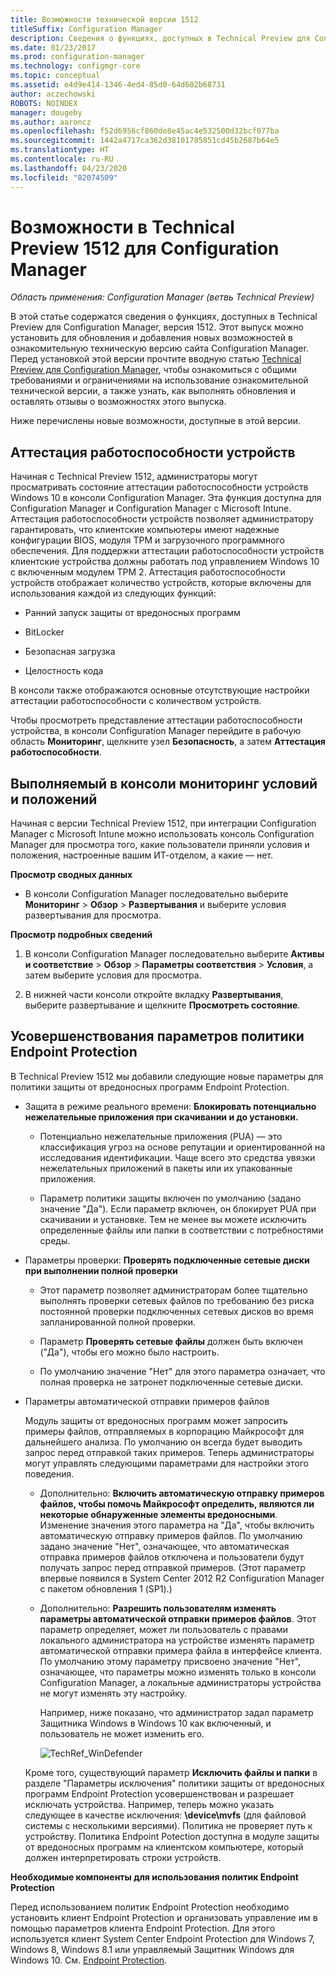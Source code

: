 ```yaml
---
title: Возможности технической версии 1512
titleSuffix: Configuration Manager
description: Сведения о функциях, доступных в Technical Preview для Configuration Manager, версия 1512.
ms.date: 01/23/2017
ms.prod: configuration-manager
ms.technology: configmgr-core
ms.topic: conceptual
ms.assetid: e4d9e414-1346-4ed4-85d0-64d602b68731
author: aczechowski
ROBOTS: NOINDEX
manager: dougeby
ms.author: aaroncz
ms.openlocfilehash: f52d6956cf860de8e45ac4e532500d32bcf077ba
ms.sourcegitcommit: 1442a4717ca362d38101785851cd45b2687b64e5
ms.translationtype: HT
ms.contentlocale: ru-RU
ms.lasthandoff: 04/23/2020
ms.locfileid: "82074509"
---
```

# <a name="capabilities-in-technical-preview-1512-for-configuration-manager"></a>Возможности в Technical Preview 1512 для Configuration Manager

*Область применения: Configuration Manager (ветвь Technical Preview)*

В этой статье содержатся сведения о функциях, доступных в Technical Preview для Configuration Manager, версия 1512. Этот выпуск можно установить для обновления и добавления новых возможностей в ознакомительную техническую версию сайта Configuration Manager. Перед установкой этой версии прочтите вводную статью [Technical Preview для Configuration Manager](technical-preview.md), чтобы ознакомиться с общими требованиями и ограничениями на использование ознакомительной технической версии, а также узнать, как выполнять обновления и оставлять отзывы о возможностях этого выпуска.  

 Ниже перечислены новые возможности, доступные в этой версии.  

##  <a name="device-health-attestation"></a><a name="bkmk_devicehealth"></a> Аттестация работоспособности устройств  
 Начиная с Technical Preview 1512, администраторы могут просматривать состояние аттестации работоспособности устройств Windows 10 в консоли Configuration Manager.  Эта функция доступна для Configuration Manager и Configuration Manager с Microsoft Intune. Аттестация работоспособности устройств позволяет администратору гарантировать, что клиентские компьютеры имеют надежные конфигурации BIOS, модуля TPM и загрузочного программного обеспечения. Для поддержки аттестации работоспособности устройств клиентские устройства должны работать под управлением Windows 10 с включенным модулем TPM 2. Аттестация работоспособности устройств отображает количество устройств, которые включены для использования каждой из следующих функций:  

-   Ранний запуск защиты от вредоносных программ  

-   BitLocker  

-   Безопасная загрузка  

-   Целостность кода  

В консоли также отображаются основные отсутствующие настройки аттестации работоспособности с количеством устройств.  

Чтобы просмотреть представление аттестации работоспособности устройства, в консоли Configuration Manager перейдите в рабочую область **Мониторинг**, щелкните узел **Безопасность**, а затем **Аттестация работоспособности**.  

##  <a name="in-console-monitoring-for-terms-and-conditions"></a><a name="bkmk_viewterms"></a> Выполняемый в консоли мониторинг условий и положений  
Начиная с версии Technical Preview 1512, при интеграции Configuration Manager с Microsoft Intune можно использовать консоль Configuration Manager для просмотра того, какие пользователи приняли условия и положения, настроенные вашим ИТ-отделом, а какие — нет.  

**Просмотр сводных данных**  

-   В консоли Configuration Manager последовательно выберите **Мониторинг** > **Обзор** > **Развертывания** и выберите условия развертывания для просмотра.  

**Просмотр подробных сведений**  

1.  В консоли Configuration Manager последовательно выберите **Активы и соответствие** > **Обзор** > **Параметры соответствия** > **Условия**, а затем выберите условия для просмотра.  

2.  В нижней части консоли откройте вкладку **Развертывания**, выберите развертывание и щелкните **Просмотреть состояние**.  

##  <a name="improvements-to-endpoint-protection-policy-settings"></a><a name="bkmk_EPpolicy"></a> Усовершенствования параметров политики Endpoint Protection  
В Technical Preview 1512 мы добавили следующие новые параметры для политики защиты от вредоносных программ Endpoint Protection.  

-   Защита в режиме реального времени: **Блокировать потенциально нежелательные приложения при скачивании и до установки.**  

    -   Потенциально нежелательные приложения (PUA) — это классификация угроз на основе репутации и ориентированной на исследования идентификации. Чаще всего это средства увязки нежелательных приложений в пакеты или их упакованные приложения.  

    -   Параметр политики защиты включен по умолчанию (задано значение "Да"). Если параметр включен, он блокирует PUA при скачивании и установке. Тем не менее вы можете исключить определенные файлы или папки в соответствии с потребностями среды.  

-   Параметры проверки: **Проверять подключенные сетевые диски при выполнении полной проверки**  

    -   Этот параметр позволяет администраторам более тщательно выполнять проверки сетевых файлов по требованию без риска постоянной проверки подключенных сетевых дисков во время запланированной полной проверки.  

    -   Параметр **Проверять сетевые файлы** должен быть включен ("Да"), чтобы его можно было настроить.  

    -   По умолчанию значение "Нет" для этого параметра означает, что полная проверка не затронет подключенные сетевые диски.  

-   Параметры автоматической отправки примеров файлов  

     Модуль защиты от вредоносных программ может запросить примеры файлов, отправляемых в корпорацию Майкрософт для дальнейшего анализа. По умолчанию он всегда будет выводить запрос перед отправкой таких примеров. Теперь администраторы могут управлять следующими параметрами для настройки этого поведения.  

    -   Дополнительно: **Включить автоматическую отправку примеров файлов, чтобы помочь Майкрософт определить, являются ли некоторые обнаруженные элементы вредоносными**.  Изменение значения этого параметра на "Да", чтобы включить автоматическую отправку примеров файлов. По умолчанию задано значение "Нет", означающее, что автоматическая отправка примеров файлов отключена и пользователи будут получать запрос перед отправкой примеров.   (Этот параметр впервые появился в System Center 2012 R2 Configuration Manager с пакетом обновления 1 (SP1).)  

    -   Дополнительно: **Разрешить пользователям изменять параметры автоматической отправки примеров файлов**. Этот параметр определяет, может ли пользователь с правами локального администратора на устройстве изменять параметр автоматической отправки примера файла в интерфейсе клиента. По умолчанию этому параметру присвоено значение "Нет", означающее, что параметры можно изменять только в консоли Configuration Manager, а локальные администраторы устройства не могут изменять эту настройку.  

         Например, ниже показано, что администратор задал параметр Защитника Windows в Windows 10 как включенный, и пользователь не может изменить его.  

         ![TechRef&#95;WinDefender](../../core/get-started/media/TechRef_WinDefender.png "TechRef_WinDefender")  

    Кроме того, существующий параметр **Исключить файлы и папки** в разделе "Параметры исключения" политики защиты от вредоносных программ Endpoint Protection усовершенствован и разрешает исключать устройства. Например, теперь можно указать следующее в качестве исключения: **\device\mvfs** (для файловой системы с несколькими версиями). Политика не проверяет путь к устройству. Политика Endpoint Potection доступна в модуле защиты от вредоносных программ на клиентском компьютере, который должен интерпретировать строки устройств.  

**Необходимые компоненты для использования политик Endpoint Protection**  

Перед использованием политик Endpoint Protection необходимо установить клиент Endpoint Protection и организовать управление им в помощью параметров клиента Endpoint Protection. Для этого используется клиент System Center Endpoint Protection для Windows 7, Windows 8, Windows 8.1 или управляемый Защитник Windows для Windows 10. См. [Endpoint Protection](../../protect/deploy-use/endpoint-protection.md).  
